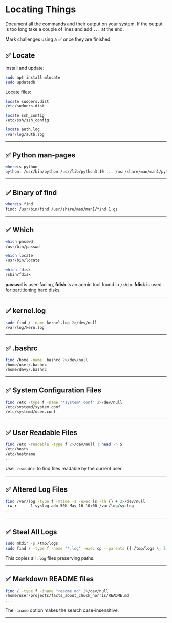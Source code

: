 # Locating Things

Document all the commands and their output on your system. If the output is too long take a couple of lines and add `...` at the end.

Mark challenges using a ✅ once they are finished.

## ✅ Locate

Install and update:

```bash
sudo apt install mlocate
sudo updatedb
```

Locate files:

```bash
locate sudoers.dist
/etc/sudoers.dist

locate ssh_config
/etc/ssh/ssh_config

locate auth.log
/var/log/auth.log
```

---

## ✅ Python man-pages

```bash
whereis python
python: /usr/bin/python /usr/lib/python3.10 ... /usr/share/man/man1/python.1.gz
```

---

## ✅ Binary of find

```bash
whereis find
find: /usr/bin/find /usr/share/man/man1/find.1.gz
```

---

## ✅ Which

```bash
which passwd
/usr/bin/passwd

which locate
/usr/bin/locate

which fdisk
/sbin/fdisk
```

**passwd** is user-facing, **fdisk** is an admin tool found in `/sbin`.
**fdisk** is used for partitioning hard disks.

---

## ✅ kernel.log

```bash
sudo find / -name kernel.log 2>/dev/null
/var/log/kern.log
```

---

## ✅ .bashrc

```bash
find /home -name .bashrc 2>/dev/null
/home/user/.bashrc
/home/davy/.bashrc
```

---

## ✅ System Configuration Files

```bash
find /etc -type f -name "*system*.conf" 2>/dev/null
/etc/systemd/system.conf
/etc/systemd/user.conf
```

---

## ✅ User Readable Files

```bash
find /etc -readable -type f 2>/dev/null | head -n 5
/etc/hosts
/etc/hostname
...
```

Use `-readable` to find files readable by the current user.

---

## ✅ Altered Log Files

```bash
find /var/log -type f -mtime -1 -exec ls -lh {} + 2>/dev/null
-rw-r----- 1 syslog adm 50K May 16 10:00 /var/log/syslog
...
```

---

## ✅ Steal All Logs

```bash
sudo mkdir -p /tmp/logs
sudo find / -type f -name "*.log" -exec cp --parents {} /tmp/logs \; 2>/dev/null
```

This copies all `.log` files preserving paths.

---

## ✅ Markdown README files

```bash
find / -type f -iname "readme.md" 2>/dev/null
/home/user/projects/facts_about_chuck_norris/README.md
...
```

The `-iname` option makes the search case-insensitive.

---
